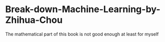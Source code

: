 # Break-down-Machine-Learning-by-Zhihua-Chou
The mathematical part of this book is not good enough at least for myself
